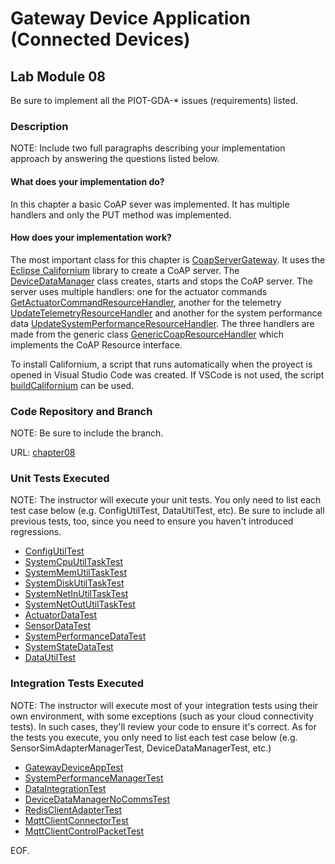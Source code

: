 # Gateway Device Application (Connected Devices)

## Lab Module 08

Be sure to implement all the PIOT-GDA-\* issues (requirements) listed.

### Description

NOTE: Include two full paragraphs describing your implementation approach by answering the questions listed below.

#### What does your implementation do?

In this chapter a basic CoAP sever was implemented. It has multiple handlers and only the PUT method was implemented.

#### How does your implementation work?

The most important class for this chapter is [CoapServerGateway](../Java/src/main/java/programmingtheiot/gda/connection/CoapServerGateway.java). It uses the [Eclipse Californium](https://eclipse.dev/californium/) library to create a CoAP server. The [DeviceDataManager](../Java/src/main/java/programmingtheiot/gda/app/DeviceDataManager.java) class creates, starts and stops the CoAP server. The server uses multiple handlers: one for the actuator commands [GetActuatorCommandResourceHandler](../Java/src/main/java/programmingtheiot/gda/connection/handlers/GetActuatorCommandResourceHandler.java), another for the telemetry [UpdateTelemetryResourceHandler](../Java/src/main/java/programmingtheiot/gda/connection/handlers/UpdateTelemetryResourceHandler.java) and another for the system performance data [UpdateSystemPerformanceResourceHandler](../Java/src/main/java/programmingtheiot/gda/connection/handlers/UpdateSystemPerformanceResourceHandler.java). The three handlers are made from the generic class [GenericCoapResourceHandler](../Java/src/main/java/programmingtheiot/gda/connection/handlers/GenericCoapResourceHandler.java) which implements the CoAP Resource interface.

To install Californium, a script that runs automatically when the proyect is opened in Visual Studio Code was created. If VSCode is not used, the script [buildCalifornium](../Java/buildCalifornium.sh) can be used.

### Code Repository and Branch

NOTE: Be sure to include the branch.

URL: [chapter08](https://github.com/SantiagoRR2004/PIC-java-components/tree/chapter08)

### Unit Tests Executed

NOTE: The instructor will execute your unit tests. You only need to list each test case below
(e.g. ConfigUtilTest, DataUtilTest, etc). Be sure to include all previous tests, too,
since you need to ensure you haven't introduced regressions.

- [ConfigUtilTest](../Java/src/test/java/programmingtheiot/part01/unit/common/ConfigUtilTest.java)
- [SystemCpuUtilTaskTest](../Java/src/test/java/programmingtheiot/part01/unit/system/SystemCpuUtilTaskTest.java)
- [SystemMemUtilTaskTest](../Java/src/test/java/programmingtheiot/part01/unit/system/SystemMemUtilTaskTest.java)
- [SystemDiskUtilTaskTest](../Java/src/test/java/programmingtheiot/part01/unit/system/SystemDiskUtilTaskTest.java)
- [SystemNetInUtilTaskTest](../Java/src/test/java/programmingtheiot/part01/unit/system/SystemNetInUtilTaskTest.java)
- [SystemNetOutUtilTaskTest](../Java/src/test/java/programmingtheiot/part01/unit/system/SystemNetOutUtilTaskTest.java)
- [ActuatorDataTest](../Java/src/test/java/programmingtheiot/part02/unit/data/ActuatorDataTest.java)
- [SensorDataTest](../Java/src/test/java/programmingtheiot/part02/unit/data/SensorDataTest.java)
- [SystemPerformanceDataTest](../Java/src/test/java/programmingtheiot/part02/unit/data/SystemPerformanceDataTest.java)
- [SystemStateDataTest](../Java/src/test/java/programmingtheiot/part02/unit/data/SystemStateDataTest.java)
- [DataUtilTest](../Java/src/test/java/programmingtheiot/part02/unit/data/DataUtilTest.java)

### Integration Tests Executed

NOTE: The instructor will execute most of your integration tests using their own environment, with
some exceptions (such as your cloud connectivity tests). In such cases, they'll review
your code to ensure it's correct. As for the tests you execute, you only need to list each
test case below (e.g. SensorSimAdapterManagerTest, DeviceDataManagerTest, etc.)

- [GatewayDeviceAppTest](../Java/src/test/java/programmingtheiot/part01/integration/app/GatewayDeviceAppTest.java)
- [SystemPerformanceManagerTest](../Java/src/test/java/programmingtheiot/part01/integration/system/SystemPerformanceManagerTest.java)
- [DataIntegrationTest](../Java/src/test/java/programmingtheiot/part02/integration/data/DataIntegrationTest.java)
- [DeviceDataManagerNoCommsTest](../Java/src/test/java/programmingtheiot/part02/integration/app/DeviceDataManagerNoCommsTest.java)
- [RedisClientAdapterTest](../Java/src/test/java/programmingtheiot/part02/integration/connection/RedisClientAdapterTest.java)
- [MqttClientConnectorTest](../Java/src/test/java/programmingtheiot/part03/integration/connection/MqttClientConnectorTest.java)
- [MqttClientControlPacketTest](../Java/src/test/java/programmingtheiot/part03/integration/connection/MqttClientControlPacketTest.java)

EOF.

